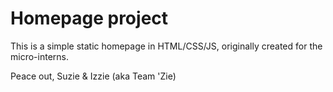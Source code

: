 # Homepage project

This is a simple static homepage in HTML/CSS/JS, originally created for the micro-interns.

Peace out,
Suzie & Izzie (aka Team 'Zie)
